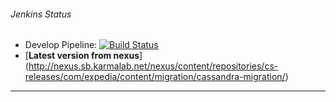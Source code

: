 ###### Jenkins Status
- Develop Pipeline: [![Build Status](http://cheljenkins100/jenkins/job/Cassandra-Migration.DEV_LANE.build/badge/icon)](http://cheljenkins100/jenkins/job/Cassandra-Migration.DEV_LANE.build/)  
- [**Latest version from nexus**] (http://nexus.sb.karmalab.net/nexus/content/repositories/cs-releases/com/expedia/content/migration/cassandra-migration/)  

___


